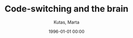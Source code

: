 ---
layout: post
title: Code-switching and the brain

date: 1996-01-01 00:00
author: Kutas, Marta
year: 2004
---